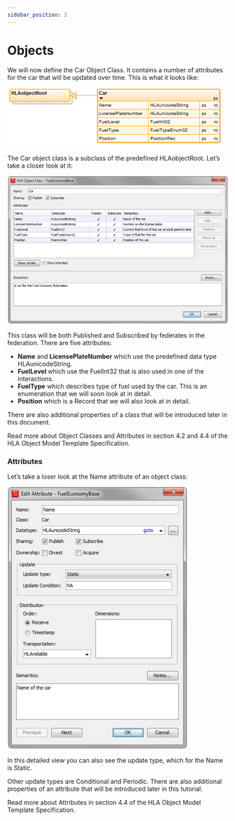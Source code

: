 ```yaml
---
sidebar_position: 3
---
```


# Objects

We will now define the Car Object Class. It contains a number of attributes for the car that will be updated over time. This is what it looks like:

![Object Classes](img/object_classes.png)

The Car object class is a subclass of the predefined HLAobjectRoot. Let’s take a closer look at it:

![The Car Object Class](img/car_object_class.png)

This class will be both Published and Subscribed by federates in the federation.
There are five attributes:
- **Name** and **LicensePlateNumber** which use the predefined data type HLAunicodeString.
- **FuelLevel** which use the FuelInt32 that is also used in one of the interactions.
- **FuelType** which describes type of fuel used by the car. This is an enumeration that we will soon look at in detail.
- **Position** which is a Record that we will also look at in detail.

There are also additional properties of a class that will be introduced later in this document.

Read more about Object Classes and Attributes in section 4.2 and 4.4 of the HLA Object Model Template Specification.

### Attributes

Let’s take a loser look at the Name attribute of an object class:

![The Name Attribute](img/name_attribute.png)

In this detailed view you can also see the update type, which for the Name is Static.

Other update types are Conditional and Periodic.
There are also additional properties of an attribute that will be introduced later in this tutorial.

Read more about Attributes in section 4.4 of the HLA Object Model Template Specification.